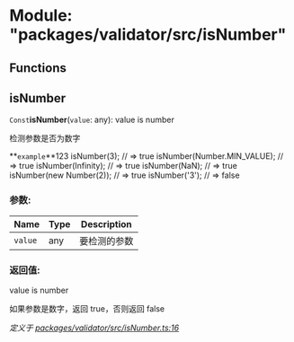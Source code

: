 # Module: "packages/validator/src/isNumber"

## Functions

## isNumber

`Const`**isNumber**(`value`: any): value is number

检测参数是否为数字

**`example`**123 
 isNumber(3); // => true
 isNumber(Number.MIN_VALUE); // => true
 isNumber(Infinity); // => true
 isNumber(NaN); // => true
 isNumber(new Number(2)); // => true
 isNumber('3'); // => false

### 参数:

Name | Type | Description |
------ | ------ | ------ |
`value` | any | 要检测的参数 |

### 返回值:

value is number

如果参数是数字，返回 true，否则返回 false

*定义于 [packages/validator/src/isNumber.ts:16](https://github.com/extend-js/extend/blob/3b1925b/packages/validator/src/isNumber.ts#L16)*
